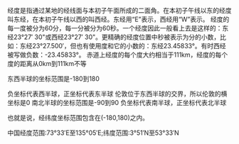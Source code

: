 经度是指通过某地的经线面与本初子午面所成的二面角。在本初子午线以东的经度叫东经，在本初子午线以西的叫西经。东经用“E”表示，西经用“W”表示。
经度的每一度被分为60分，每一分被分为60秒。一个经度因此一般看上去是这样的：东经23°27′ 30"或西经23°27′ 30"。更精确的经度位置中秒被表示为分的小数，比如：东经23°27.500′，但也有使用度和它的小数的：东经23.45833°。有时西经被写做负数：-23.45833°。
赤道上经度的每个度大约相当于111km，经度的每个度的距离从0km到111km不等

东西半球的坐标范围是-180到180

负坐标代表西半球，正坐标代表东半球
伦敦位于东西半球的交界，所以伦敦的横坐标是0
南北半球的坐标范围是-90到90
负坐标代表南半球，正坐标代表北半球

也就是说，经纬度坐标范围包含在(-180,180)之内。

中国经度范围:73°33′E至135°05′E;纬度范围:3°51′N至53°33′N
